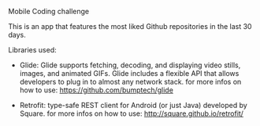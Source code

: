 Mobile Coding challenge

This is an app that features the most liked Github repositories in the last 30 days.

Libraries used:

- Glide: Glide supports fetching, decoding, and displaying video stills, images, and animated GIFs. 
        Glide includes a flexible API that allows developers to plug in to almost any network stack.
        for more infos on how to use: https://github.com/bumptech/glide
        
- Retrofit: type-safe REST client for Android (or just Java) developed by Square.
        for more infos on how to use: http://square.github.io/retrofit/
